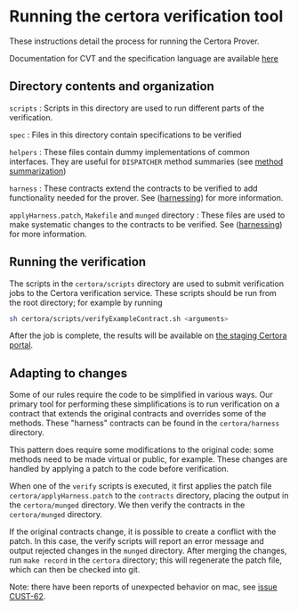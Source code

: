 # Running the certora verification tool

These instructions detail the process for running the Certora Prover.

Documentation for CVT and the specification language are available
[here](https://docs.certora.com/)


## Directory contents and organization

`scripts`
: Scripts in this directory are used to run different parts of the verification.

`spec`
: Files in this directory contain specifications to be verified

`helpers`
: These files contain dummy implementations of common interfaces.  They are
  useful for `DISPATCHER` method summaries (see [method summarization](summaries))

`harness`
: These contracts extend the contracts to be verified to add functionality
  needed for the prover.  See ([harnessing](harnessing)) for more information.

`applyHarness.patch`, `Makefile` and `munged` directory
: These files are used to make systematic changes to the contracts to be
  verified.  See ([harnessing](harnessing)) for more information.

[summaries]:  https://docs.certora.com/en/latest/docs/ref-manual/cvl/methods.html
[harnessing]: https://docs.certora.com/en/latest/docs/ref-manual/approx/harnessing.html

## Running the verification

The scripts in the `certora/scripts` directory are used to submit verification
jobs to the Certora verification service. These scripts should be run from the
root directory; for example by running

```sh
sh certora/scripts/verifyExampleContract.sh <arguments>
```

After the job is complete, the results will be available on
[the staging Certora portal](https://prover.certora.com/). 

## Adapting to changes

Some of our rules require the code to be simplified in various ways. Our
primary tool for performing these simplifications is to run verification on a
contract that extends the original contracts and overrides some of the methods.
These "harness" contracts can be found in the `certora/harness` directory.

This pattern does require some modifications to the original code: some methods
need to be made virtual or public, for example. These changes are handled by
applying a patch to the code before verification.

When one of the `verify` scripts is executed, it first applies the patch file
`certora/applyHarness.patch` to the `contracts` directory, placing the output
in the `certora/munged` directory. We then verify the contracts in the
`certora/munged` directory.

If the original contracts change, it is possible to create a conflict with the
patch. In this case, the verify scripts will report an error message and output
rejected changes in the `munged` directory. After merging the changes, run
`make record` in the `certora` directory; this will regenerate the patch file,
which can then be checked into git.

Note: there have been reports of unexpected behavior on mac, see
[issue CUST-62](https://certora.atlassian.net/browse/CUST-62?atlOrigin=eyJpIjoiZWI1MGFjNGZkZGE0NGFlNjkwYjUwYjY2NmE4ZmQ1OTIiLCJwIjoiaiJ9).

